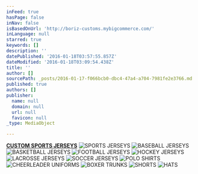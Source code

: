 ```yaml
---
inFeed: true
hasPage: false
inNav: false
isBasedOnUrl: 'http://boriz-customs.mybigcommerce.com/'
inLanguage: null
starred: true
keywords: []
description: ''
datePublished: '2016-01-18T03:57:55.857Z'
dateModified: '2016-01-18T03:09:54.438Z'
title: ''
author: []
sourcePath: _posts/2016-01-17-f066bcb0-dbc4-47a4-a704-7981fe2e3766.md
published: true
authors: []
publisher:
  name: null
  domain: null
  url: null
  favicon: null
_type: MediaObject

---
```

**[CUSTOM SPORTS JERSEYS][0]**
![SPORTS JERSEYS](https://s3-us-west-2.amazonaws.com/the-grid-img/p/2a2c3a1bde14477f6f19d133e1873648da4e47da.jpg)
![BASEBALL JERSEYS](https://s3-us-west-2.amazonaws.com/the-grid-img/p/4d7137f467d7a1e9292e29b16f545b9caced3e1b.jpg)
![BASKETBALL JERSEYS](https://s3-us-west-2.amazonaws.com/the-grid-img/p/749d1f4a8d687182bf3373450fdf2ca3a7d81388.jpg)
![FOOTBALL JERSEYS](https://s3-us-west-2.amazonaws.com/the-grid-img/p/73c06faa366b42b656a3b11aaffa77151a76c77f.jpg)
![HOCKEY JERSEYS](https://s3-us-west-2.amazonaws.com/the-grid-img/p/467cd76911274105c390a5c8d7519edca2d1d72f.jpg)
![LACROSSE JERSEYS](https://s3-us-west-2.amazonaws.com/the-grid-img/p/007b866b704546daa1440ad0450d0dd65145df2d.jpg)
![SOCCER JERSEYS](https://s3-us-west-2.amazonaws.com/the-grid-img/p/ee2c663d63c37d8416b88b25b2b95279c4156b4a.jpg)
![POLO SHIRTS](https://s3-us-west-2.amazonaws.com/the-grid-img/p/385578e48c406246a97547ec00103b87b6e1f103.jpg)
![CHEERLEADER UNIFORMS](https://s3-us-west-2.amazonaws.com/the-grid-img/p/bc41f29004546bab37af613b5e9ac4a7f1db8306.jpg)
![BOXER TRUNKS](https://s3-us-west-2.amazonaws.com/the-grid-img/p/530a17d5ec9b10c785fb685e742cdc1c6f3042ea.jpg)
![SHORTS](https://s3-us-west-2.amazonaws.com/the-grid-img/p/d26f1d10450d7663feea611ae785429ac127124e.jpg)
![HATS](https://s3-us-west-2.amazonaws.com/the-grid-img/p/d080f7cfa64b26ece86c21c4b6e7f29fa18cde9f.jpg)

[0]: http://boriz-customs.mybigcommerce.com/